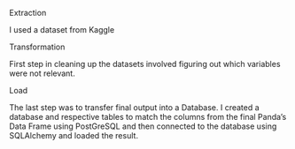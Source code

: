 Extraction

I  used a dataset from  Kaggle


Transformation

First step in cleaning up the datasets involved figuring out which variables were not relevant.

Load

The last step was to transfer final output into a Database. I created a database and respective tables to match the columns from the final Panda’s Data Frame using PostGreSQL and then connected to the database using SQLAlchemy and loaded the result.

